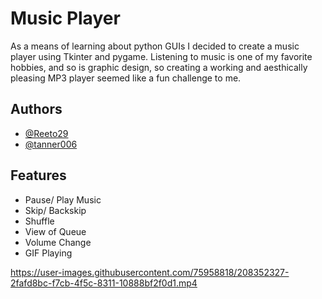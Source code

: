 # Music Player

As a means of learning about python GUIs I decided to create a music player
using Tkinter and pygame. Listening to music is one of my favorite hobbies,
and so is graphic design, so creating a working and aesthically pleasing MP3
player seemed like a fun challenge to me.


## Authors

- [@Reeto29](https://github.com/Reeto29)
- [@tanner006](https://github.com/tanner006)

## Features

- Pause/ Play Music
- Skip/ Backskip
- Shuffle
- View of Queue
- Volume Change
- GIF Playing


https://user-images.githubusercontent.com/75958818/208352327-2fafd8bc-f7cb-4f5c-8311-10888bf2f0d1.mp4


